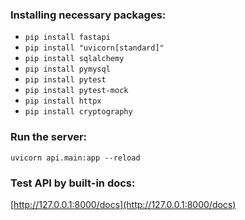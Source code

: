 ### Installing necessary packages:  
* `pip install fastapi`
* `pip install "uvicorn[standard]"`  
* `pip install sqlalchemy`  
* `pip install pymysql`
* `pip install pytest`
* `pip install pytest-mock`
* `pip install httpx`
* `pip install cryptography`
### Run the server:
`uvicorn api.main:app --reload` 
### Test API by built-in docs: 
[http://127.0.0.1:8000/docs](http://127.0.0.1:8000/docs)